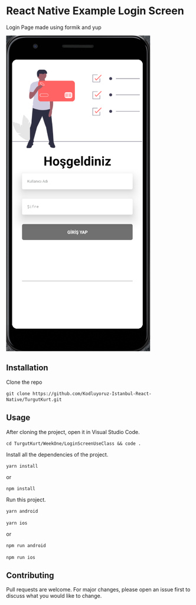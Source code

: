 
# React Native Example Login Screen

Login Page made using formik and yup

![Lorem Picsum](./src/assets/LoginScreen.png)
## Installation
 Clone the repo
   ```
   git clone https://github.com/Kodluyoruz-Istanbul-React-Native/TurgutKurt.git
   ```
## Usage
After cloning the project, open it in Visual Studio Code.

```
cd TurgutKurt/WeekOne/LoginScreenUseClass && code .
```

Install all the dependencies of the project.

```
yarn install
```
or

```
npm install
```
Run this project.

```
yarn android

yarn ios
```

or

```
npm run android

npm run ios
```


## Contributing
Pull requests are welcome. For major changes, please open an issue first to discuss what you would like to change.

